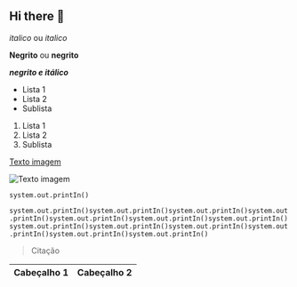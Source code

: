 ## Hi there 👋

<!-- Cabeçalhos-->

<!-- # Título 1

## Título 2

### Título 3

#### Título 4

##### Título 5

###### Título 6 -->

*italico* ou _italico_

**Negrito** ou __negrito__

___negrito e itálico___

- Lista 1
- Lista 2
- Sublista

1. Lista 1
2. Lista 2
 1. Sublista

 <!-- links -->

 [Texto imagem](https://static.wikia.nocookie.net/naruto/images/3/33/Naruto_Uzumaki_%28Parte_I_-_HD%29.png/revision/latest/scale-to-width-down/1200?cb=20160316113315&path-prefix=pt-br)

![Texto imagem](https://static.wikia.nocookie.net/naruto/images/3/33/Naruto_Uzumaki_%28Parte_I_-_HD%29.png/revision/latest/scale-to-width-down/1200?cb=20160316113315&path-prefix=pt-br)

`system.out.printIn()`

```system.out.printIn()system.out.printIn()system.out.printIn()system.out.printIn()system.out.printIn()system.out.printIn()system.out.printIn()system.out.printIn()system.out.printIn()system.out.printIn()system.out.printIn()system.out.printIn()system.out.printIn() ```

<!-- Citações -->
> Citação

<!-- Tabelas -->
| Cabeçalho 1 | Cabeçalho 2|
| ------------| -----------|
<!--
**tiTurtle/tiTurtle** is a ✨ _special_ ✨ repository because its `README.md` (this file) appears on your GitHub profile.

Here are some ideas to get you started:

- 🔭 I’m currently working on ...
- 🌱 I’m currently learning ...
- 👯 I’m looking to collaborate on ...
- 🤔 I’m looking for help with ...
- 💬 Ask me about ...
- 📫 How to reach me: ...
- 😄 Pronouns: ...
- ⚡ Fun fact: ...
-->
